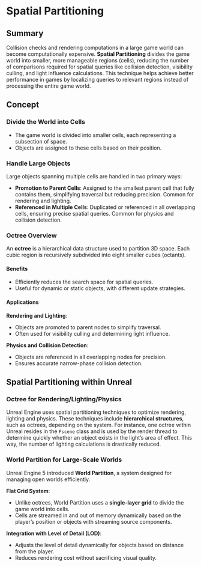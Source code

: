 # Spatial Partitioning

## Summary

Collision checks and rendering computations in a large game world can become computationally expensive. **Spatial Partitioning** divides the game world into smaller, more manageable regions (cells), reducing the number of comparisons required for spatial queries like collision detection, visibility culling, and light influence calculations. This technique helps achieve better performance in games by localizing queries to relevant regions instead of processing the entire game world.

## Concept

### Divide the World into Cells

- The game world is divided into smaller cells, each representing a subsection of space.
- Objects are assigned to these cells based on their position.

### Handle Large Objects

Large objects spanning multiple cells are handled in two primary ways:
- **Promotion to Parent Cells**: Assigned to the smallest parent cell that fully contains them, simplifying traversal but reducing precision. Common for rendering and lighting.
- **Referenced in Multiple Cells**: Duplicated or referenced in all overlapping cells, ensuring precise spatial queries. Common for physics and collision detection.

### Octree Overview

An **octree** is a hierarchical data structure used to partition 3D space. Each cubic region is recursively subdivided into eight smaller cubes (octants).
####  Benefits
  - Efficiently reduces the search space for spatial queries.
  - Useful for dynamic or static objects, with different update strategies.
####  Applications
**Rendering and Lighting**:
- Objects are promoted to parent nodes to simplify traversal.
- Often used for visibility culling and determining light influence.

**Physics and Collision Detection**:
- Objects are referenced in all overlapping nodes for precision.
- Ensures accurate narrow-phase collision detection.

## Spatial Partitioning within Unreal

### Octree for Rendering/Lighting/Physics

Unreal Engine uses spatial partitioning techniques to optimize rendering, lighting and physics. These techniques include **hierarchical structures**, such as octrees, depending on the system. For instance, one octree within Unreal resides in the `Fscene` class and is used by the render thread to determine quickly whether an object exists in the light’s area of effect. This way, the number of lighting calculations is drastically reduced.

### World Partition for Large-Scale Worlds

Unreal Engine 5 introduced **World Partition**, a system designed for managing open worlds efficiently.

**Flat Grid System**:
- Unlike octrees, World Partition uses a **single-layer grid** to divide the game world into cells.
- Cells are streamed in and out of memory dynamically based on the player’s position or objects with streaming source components.
  
**Integration with Level of Detail (LOD)**:
- Adjusts the level of detail dynamically for objects based on distance from the player.
- Reduces rendering cost without sacrificing visual quality.
